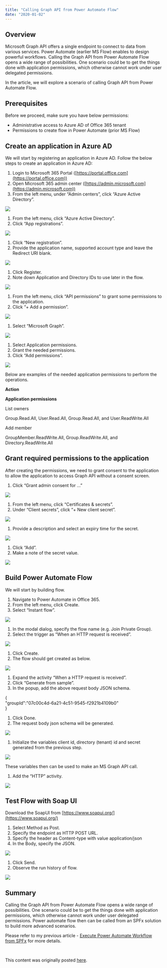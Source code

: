 ```yaml
---
title: "Calling Graph API from Power Automate Flow"
date: "2020-01-02"
---
```


## Overview

Microsoft Graph API offers a single endpoint to connect to data from various services. Power Automate (earlier MS Flow) enables to design powerful workflows. Calling the Graph API from Power Automate Flow opens a wide range of possibilities. One scenario could be to get the things done with application permissions, which otherwise cannot work under user delegated permissions.

In the article, we will explore a scenario of calling Graph API from Power Automate Flow.

## Prerequisites

Before we proceed, make sure you have below permissions:

- Administrative access to Azure AD of Office 365 tenant
- Permissions to create flow in Power Automate (prior MS Flow)

## Create an application in Azure AD

We will start by registering an application in Azure AD. Follow the below steps to create an application in Azure AD:

1. Login to Microsoft 365 Portal ([https://portal.office.com](https://portal.office.com))
2. Open Microsoft 365 admin center ([https://admin.microsoft.com](https://admin.microsoft.com))
3. From the left menu, under “Admin centers”, click “Azure Active Directory”.

![](https://nanddeepnachanblogs.com/wp-content/uploads/2020/03/word-image-431.png)

1. From the left menu, click “Azure Active Directory”.
2. Click “App registrations”.

![](https://nanddeepnachanblogs.com/wp-content/uploads/2020/03/word-image-432.png)

1. Click “New registration”.
2. Provide the application name, supported account type and leave the Redirect URI blank.

![](https://nanddeepnachanblogs.com/wp-content/uploads/2020/03/word-image-433.png)

1. Click Register.
2. Note down Application and Directory IDs to use later in the flow.

![](https://nanddeepnachanblogs.com/wp-content/uploads/2020/03/word-image-434.png)

1. From the left menu, click “API permissions” to grant some permissions to the application.
2. Click “+ Add a permission”.

![](https://nanddeepnachanblogs.com/wp-content/uploads/2020/03/word-image-435.png)

1. Select “Microsoft Graph”.

![](https://nanddeepnachanblogs.com/wp-content/uploads/2020/03/word-image-436.png)

1. Select Application permissions.
2. Grant the needed permissions.
3. Click “Add permissions”.

![](https://nanddeepnachanblogs.com/wp-content/uploads/2020/03/word-image-437.png)

Below are examples of the needed application permissions to perform the operations.

**Action**

**Application permissions**

List owners

Group.Read.All, User.Read.All, Group.Read.All, and User.ReadWrite.All

Add member

GroupMember.ReadWrite.All, Group.ReadWrite.All, and Directory.ReadWrite.All

## Grant required permissions to the application

After creating the permissions, we need to grant consent to the application to allow the application to access Graph API without a consent screen.

1. Click “Grant admin consent for …”

![](https://nanddeepnachanblogs.com/wp-content/uploads/2020/03/word-image-438.png)

1. From the left menu, click “Certificates & secrets”.
2. Under “Client secrets”, click “+ New client secret”.

![](https://nanddeepnachanblogs.com/wp-content/uploads/2020/03/word-image-439.png)

1. Provide a description and select an expiry time for the secret.

![](https://nanddeepnachanblogs.com/wp-content/uploads/2020/03/word-image-440.png)

1. Click “Add”.
2. Make a note of the secret value.

![](https://nanddeepnachanblogs.com/wp-content/uploads/2020/03/word-image-441.png)

## Build Power Automate Flow

We will start by building flow.

1. Navigate to Power Automate in Office 365.
2. From the left menu, click Create.
3. Select “Instant flow”.

![](https://nanddeepnachanblogs.com/wp-content/uploads/2020/03/word-image-442.png)

1. In the modal dialog, specify the flow name (e.g. Join Private Group).
2. Select the trigger as “When an HTTP request is received”.

![](https://nanddeepnachanblogs.com/wp-content/uploads/2020/03/word-image-443.png)

1. Click Create.
2. The flow should get created as below.

![](https://nanddeepnachanblogs.com/wp-content/uploads/2020/03/word-image-444.png)

1. Expand the activity “When a HTTP request is received”.
2. Click “Generate from sample”.
3. In the popup, add the above request body JSON schema.

{  
   "groupId":"07c00c4d-6a21-4c51-9545-f2921b4109b0"  
}

1. Click Done.
2. The request body json schema will be generated.

![](https://nanddeepnachanblogs.com/wp-content/uploads/2020/03/word-image-445.png)

1. Initialize the variables client id, directory (tenant) id and secret generated from the previous step.

![](https://nanddeepnachanblogs.com/wp-content/uploads/2020/03/word-image-446.png)

These variables then can be used to make an MS Graph API call.

1. Add the “HTTP” activity.

![](https://nanddeepnachanblogs.com/wp-content/uploads/2020/03/word-image-447.png)

## Test Flow with Soap UI

Download the SoapUI from [https://www.soapui.org/](https://www.soapui.org/)

1. Select Method as Post.
2. Specify the endpoint as HTTP POST URL.
3. Specify the header as Content-type with value application/json
4. In the Body, specify the JSON.

![](https://nanddeepnachanblogs.com/wp-content/uploads/2020/03/word-image-448.png)

1. Click Send.
2. Observe the run history of flow.

![](https://nanddeepnachanblogs.com/wp-content/uploads/2020/03/word-image-449.png)

## Summary

Calling the Graph API from Power Automate Flow opens a wide range of possibilities. One scenario could be to get the things done with application permissions, which otherwise cannot work under user delegated permissions. Power automate flow then can be called from an SPFx solution to build more advanced scenarios.

Please refer to my previous article - [Execute Power Automate Workflow from SPFx](https://nanddeepnachanblogs.com/2019/12/execute-power-automate-workflow-from-spfx/) for more details.

 

This content was originally posted [here](https://www.c-sharpcorner.com/article/calling-graph-api-from-power-automate-flow/).
